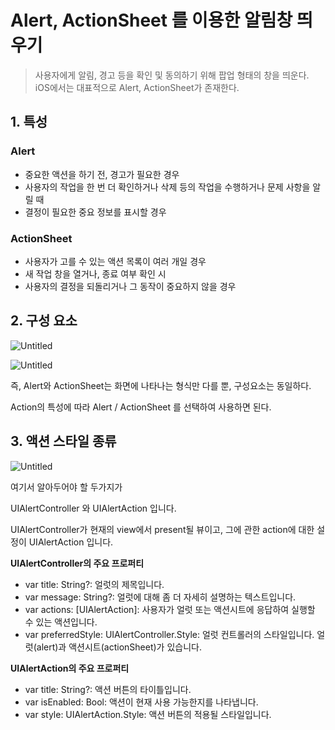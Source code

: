 # Alert, ActionSheet 를 이용한 알림창 띄우기


> 사용자에게 알림, 경고 등을 확인 및 동의하기 위해 팝업 형태의 창을 띄운다.
iOS에서는 대표적으로 Alert, ActionSheet가 존재한다.
> 

## 1.  특성

### Alert

- 중요한 액션을 하기 전, 경고가 필요한 경우
- 사용자의 작업을 한 번 더 확인하거나 삭제 등의 작업을 수행하거나 문제 사항을 알릴 때
- 결정이 필요한 중요 정보를 표시할 경우

### ActionSheet

- 사용자가 고를 수 있는 액션 목록이 여러 개일 경우
- 새 작업 창을 열거나, 종료 여부 확인 시
- 사용자의 결정을 되돌리거나 그 동작이 중요하지 않을 경우

## 2. 구성 요소

![Untitled](https://s3-us-west-2.amazonaws.com/secure.notion-static.com/b36cee42-587f-443c-aaa4-3b3868b6b245/Untitled.png)

![Untitled](https://s3-us-west-2.amazonaws.com/secure.notion-static.com/fcfece14-b7b9-44e8-be7c-8c2e0603fcf6/Untitled.png)

즉, Alert와 ActionSheet는 화면에 나타나는 형식만 다를 뿐, 구성요소는 동일하다.

Action의 특성에 따라 Alert / ActionSheet 를 선택하여 사용하면 된다.

## 3. 액션 스타일 종류

![Untitled](https://s3-us-west-2.amazonaws.com/secure.notion-static.com/ca6cad4f-812e-4a00-90ca-2d1bd84b0ad0/Untitled.png)

여기서 알아두어야 할 두가지가

UIAlertController 와 UIAlertAction 입니다.

UIAlertController가 현재의 view에서 present될 뷰이고, 그에 관한 action에 대한 설정이 UIAlertAction 입니다.

**UIAlertController의 주요 프로퍼티**

- var title: String?: 얼럿의 제목입니다.
- var message: String?: 얼럿에 대해 좀 더 자세히 설명하는 텍스트입니다.
- var actions: [UIAlertAction]: 사용자가 얼럿 또는 액션시트에 응답하여 실행할 수 있는 액션입니다.
- var preferredStyle: UIAlertController.Style: 얼럿 컨트롤러의 스타일입니다. 얼럿(alert)과 액션시트(actionSheet)가 있습니다.

**UIAlertAction의 주요 프로퍼티**

- var title: String?: 액션 버튼의 타이틀입니다.
- var isEnabled: Bool: 액션이 현재 사용 가능한지를 나타냅니다.
- var style: UIAlertAction.Style: 액션 버튼의 적용될 스타일입니다.